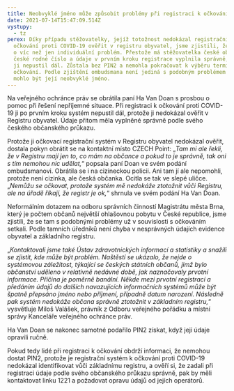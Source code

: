 ```yaml
---
title: Neobvyklé jméno může způsobit problémy při registraci k očkování proti COVID-19
date: 2021-07-14T15:47:09.514Z
vystupy:
  - tz
perex: Díky případu stěžovatelky, jejíž totožnost nedokázal registrační systém k
  očkování proti COVID-19 ověřit v registru obyvatel, jsme zjistili, že může jít
  o víc než jen individuální problém. Přestože má stěžovatelka české občanství i
  české rodné číslo a údaje v prvním kroku registrace vyplnila správně, systém
  ji nepustil dál. Zůstala bez PIN2 a nemohla pokračovat k výběru termínu
  očkování. Podle zjištění ombudsmana není jediná s podobným problémem – na vině
  mohlo být její neobvyklé jméno.
---
```

<p>Na veřejného ochránce práv se obrátila paní Ha Van Doan s prosbou o pomoc při řešení nepříjemné situace. Při registraci k očkování proti COVID-19 ji po prvním kroku systém nepustil dál, protože ji nedokázal ověřit v Registru obyvatel. Údaje přitom měla vyplněné správně podle svého českého občanského průkazu.</p>
<p>Protože ji očkovací registrační systém v Registru obyvatel nedokázal ověřit, dostala pokyn obrátit se na kontaktní místo CZECH Point: „<em>Tam mi ale řekli, že v Registru mají jen to, co mám na občance a pokud to je správně, tak oni s tím nemohou nic udělat,</em>“ popsala paní Doan ve svém podání ombudsmanovi. Obrátila se i na cizineckou policii. Ani tam jí ale nepomohli, protože není cizinka, ale česká občanka. Ocitla se tak ve slepé uličce. „<em>Nemůžu se očkovat, protože systém mě nedokáže ztotožnit vůči Registru, ale na úřadě říkají, že registr je ok,</em>“ shrnula ve svém podání Ha Van Doan.</p>
<p>Neformálním dotazem na odboru správních činností Magistrátu města Brna, který je počtem občanů největší ohlašovnou pobytu v České republice, jsme zjistili, že se tam s podobnými problémy už v souvislosti s očkováním setkali. Podle tamních úředníků není chyba v nesprávných údajích evidence obyvatel a základního registru.</p>
<p>„<em>Kontaktovali jsme také Ústav zdravotnických informací a statistiky a snažili se zjistit, kde může být problém. Naštěstí se ukázalo, že nejde o systémovou záležitost, týkající se českých státních občanů, jimž bylo občanství uděleno v relativně nedávné době, jak naznačovaly prvotní informace. Příčina je poměrně banální. Někde mezi prvotní registrací a předáním údajů do dalších navazujících informačních systémů může být špatně přepsáno jméno nebo příjmení, případně datum narození. Následně pak systém nedokáže občana správně ztotožnit v základním registru,</em>“ vysvětluje Miloš Valášek, právník z Odboru veřejného pořádku a místní správy Kanceláře veřejného ochránce práv.</p>
<p>Ha Van Doan se nakonec samotné podařilo PIN2 získat, když její údaje opravili ručně.</p>
<p>Pokud tedy lidé při registraci k očkování obdrží informaci, že nemohou dostat PIN2, protože je registrační systém k očkování proti COVID-19 nedokázal identifikovat vůči základnímu registru, a ověří si, že zadali při registraci údaje podle svého občanského průkazu správně, pak by měli kontaktovat linku 1221 a požadovat opravu údajů od jejích operátorů.</p>
